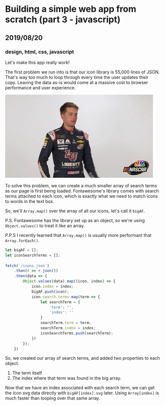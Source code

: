 # Building a simple web app from scratch (part 3 - javascript)
## 2019/08/20
### design, html, css, javascript

Let's make this app really work!

The first problem we run into is that our icon library is 55,000 lines of JSON. That's way too much to loop through every time the user updates their copy. Leaving the data as-is would come at a massive cost to browser performance and user experience.

![panting gif](/images/blog/panting.gif)

To solve this problem, we can create a much smaller array of search terms as our page is first being loaded. Fontawesome's library comes with search terms attached to each icon, which is exactly what we need to match icons to words in the text box.

 So, we'll `Array.map()` over the array of all our icons, let's call it `bigAF`.

 P.S. Fontawesome has the library set up as an object, so we're using `Object.values()` to treat it like an array.

 P.P.S I recently learned that `Array.map()` is usually more performant that `Array.forEach()`.

```javascript
let bigAF = [];
let iconSearchTerms = [];

fetch(`/icons.json`)
    .then(r => r.json())
    .then(data => {
        Object.values(data).map((icon, index) => {
            icon.index = index;
            bigAF.push(icon);
            icon.search.terms.map(term => {
                let searchTerm = {
                    'term': '',
                    'index': ''
                }
                searchTerm.term = term;
                searchTerm.index = index;
                iconSearchTerms.push(searchTerm);
            })
        });
    })
```

So, we created our array of search terms, and added two properties to each object.
1. The term itself
2. The index where that term was found in the big array.

Now that we have an index associated with each search term, we can get the icon svg data directly with `bigAF[index].svg` later. Using `Array[index]` is much faster than looping over that same array.